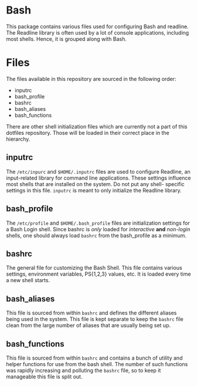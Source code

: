 Bash
====

This package contains various files used for configuring Bash and readline.
The Readline library is often used by a lot of console applications, including
most shells. Hence, it is grouped along with Bash.

Files
=====

The files available in this repository are sourced in the following order:
  * inputrc
  * bash_profile
  * bashrc
  * bash_aliases
  * bash_functions

There are other shell initialization files which are currently not a part of
this dotfiles repository. Those will be loaded in their correct place in the
hierarchy.

inputrc
-------

The `/etc/inpurc` and `$HOME/.inputrc` files are used to configure Readline,
an input-related library for command line applications. These settings
influence most shells that are installed on the system. Do not put any shell-
specific settings in this file. `inputrc` is meant to only initialize the
Readline library.

bash_profile
------------

The `/etc/profile` and `$HOME/.bash_profile` files are initialization settings
for a Bash Login shell. Since bashrc is *only* loaded for *interactive* **and**
*non-login* shells, one should always load `bashrc` from the bash_profile as a
minimum.

bashrc
------

The general file for customizing the Bash Shell. This file contains various
settings, environment variables, PS{1,2,3} values, etc.
It is loaded every time a new shell starts.

bash_aliases
------------

This file is sourced from within `bashrc` and defines the different aliases
being used in the system. This file is kept separate to keep the `bashrc` file
clean from the large number of aliases that are usually being set up.

bash_functions
--------------

This file is sourced from within `bashrc` and contains a bunch of utility and
helper functions for use from the bash shell. The number of such functions was
rapidly increasing and polluting the `bashrc` file, so to keep it manageable
this file is split out.
